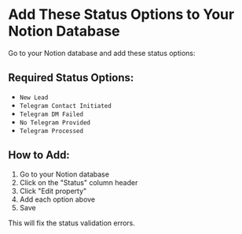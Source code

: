 # Add These Status Options to Your Notion Database

Go to your Notion database and add these status options:

## Required Status Options:
- `New Lead`
- `Telegram Contact Initiated` 
- `Telegram DM Failed`
- `No Telegram Provided`
- `Telegram Processed`

## How to Add:
1. Go to your Notion database
2. Click on the "Status" column header
3. Click "Edit property"
4. Add each option above
5. Save

This will fix the status validation errors.